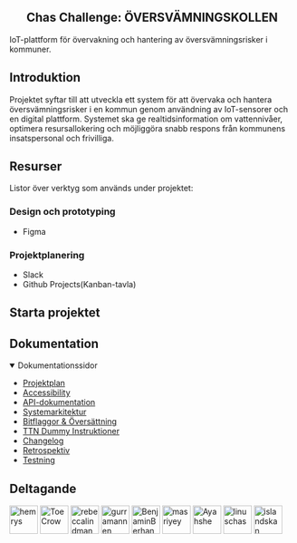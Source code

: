 <section align="center">
<h1>Chas Challenge: ÖVERSVÄMNINGSKOLLEN</h1>
</section>

<!-- Place image here -->
<!-- ![alt text](imgurl) -->

IoT-plattform för övervakning och hantering av översvämningsrisker i kommuner.

## Introduktion

Projektet syftar till att utveckla ett system för att övervaka och hantera översvämningsrisker i en kommun genom användning av IoT-sensorer och en digital plattform. Systemet ska ge realtidsinformation om vattennivåer, optimera resursallokering och möjliggöra snabb respons från kommunens insatspersonal och frivilliga.

## Resurser

Listor över verktyg som används under projektet:

### Design och prototyping

-   Figma

### Projektplanering

-   Slack
-   Github Projects(Kanban-tavla)

## Starta projektet

## Dokumentation

<details open>
  <summary>Dokumentationssidor</summary>
  <ul>
    <li><a href="documentation/PROJECTPLAN.md">Projektplan</a></li>
    <li><a href="documentation/ACCESSIBILITY.md">Accessibility</a></li>
    <li><a href="documentation/API-DOCUMENTATION.md">API-dokumentation</a></li>
    <li><a href="documentation/ARCHITECTURE.md">Systemarkitektur</a></li>
    <li><a href="documentation/BITFLAGGOR.md">Bitflaggor & Översättning</a></li>
    <li><a href="documentation/TTN_DUMMY_GUIDE.md">TTN Dummy Instruktioner</a></li>
    <li><a href="documentation/CHANGELOG.md">Changelog</a></li>
    <li><a href="documentation/RETROSPECTIVE.md">Retrospektiv</a></li>
    <li><a href="documentation/TESTING.md">Testning</a></li>
  </ul>
</details>

## Deltagande

<a href="https://github.com/hemrys"><img src="https://avatars.githubusercontent.com/u/48299434?v=4" title="hemrys" width="50" height="50"></a>
<a href="https://github.com/ToeCrow"><img src="https://avatars.githubusercontent.com/u/180638640?v=4" title="ToeCrow" width="50" height="50"></a>
<a href="https://github.com/rebeccalindman"><img src="https://avatars.githubusercontent.com/u/180174336?v=4" title="rebeccalindman" width="50" height="50"></a>
<a href="https://github.com/gurramannen"><img src="https://avatars.githubusercontent.com/u/180275818?v=4" title="gurramannen" width="50" height="50"></a>
<a href="https://github.com/BenjaminBerhane"><img src="https://avatars.githubusercontent.com/u/180633245?v=4" title="BenjaminBerhane" width="50" height="50"></a>
<a href="https://github.com/masriyey"><img src="https://avatars.githubusercontent.com/u/45066874?v=4" title="masriyey" width="50" height="50"></a>
<a href="https://github.com/Ayahshe"><img src="https://avatars.githubusercontent.com/u/172211083?v=4" title="Ayahshe" width="50" height="50"></a>
<a href="https://github.com/linuschas"><img src="https://avatars.githubusercontent.com/u/183321874?v=4" title="linuschas" width="50" height="50"></a>
<a href="https://github.com/islandskan"><img src="https://avatars.githubusercontent.com/u/89599893?v=4" title="islandskan" width="50" height="50"></a>
